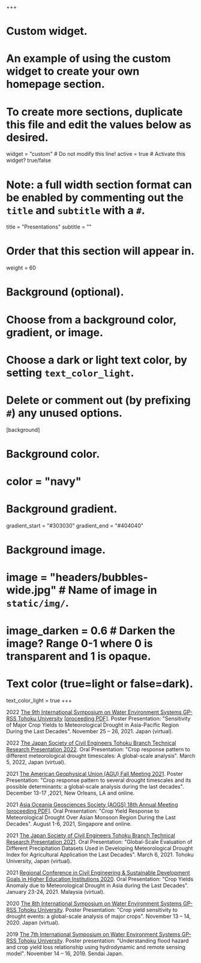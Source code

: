 +++
# Custom widget.
# An example of using the custom widget to create your own homepage section.
# To create more sections, duplicate this file and edit the values below as desired.
widget = "custom"  # Do not modify this line!
active = true  # Activate this widget? true/false

# Note: a full width section format can be enabled by commenting out the `title` and `subtitle` with a `#`.
title = "Presentations"
subtitle = ""

# Order that this section will appear in.
weight = 60

# Background (optional).
#   Choose from a background color, gradient, or image.
#   Choose a dark or light text color, by setting `text_color_light`.
#   Delete or comment out (by prefixing `#`) any unused options.
[background]
  # Background color.
  # color = "navy"
  
  # Background gradient.
   gradient_start = "#303030"
   gradient_end = "#404040"
  
  # Background image.
 # image = "headers/bubbles-wide.jpg"  # Name of image in `static/img/`.
 # image_darken = 0.6  # Darken the image? Range 0-1 where 0 is transparent and 1 is opaque.

  # Text color (true=light or false=dark).
  text_color_light = true
+++

2022 [The 9th International Symposium on Water Environment Systems GP-RSS Tohoku University](http://kaigan.civil.tohoku.ac.jp/HEST/GSsympo/GSsympo.html) [[proceeding PDF]](http://kaigan.civil.tohoku.ac.jp/HEST/GSsympo/2021-9th.pdf). Poster Presentation: "Sensitivity of Major Crop Yields to Meteorological Drought in Asia-Pacific Region During the Last Decades". November 25 – 26, 2021. Japan (virtual).

2022 [The Japan Society of Civil Engineers Tohoku Branch Technical Research Presentation 2022](https://www.jsce.or.jp/branch/tohoku/info/giken/r3/). Oral Presentation: "Crop response pattern to different meteorological drought timescales: A global-scale analysis". March 5, 2022, Japan (virtual).

2021 [The American Geophysical Union (AGU) Fall Meeting 2021](https://agu.confex.com/agu/fm21/meetingapp.cgi/Paper/920798). Poster Presentation: "Crop response pattern to several drought timescales and its possible determinants: a global-scale analysis during the last decades". December 13-17 ,2021, New Orleans, LA and online.

2021 [Asia Oceania Geosciences Society (AOGS) 18th Annual Meeting](https://www.worldscientific.com/doi/abs/10.1142/9789811260100_0052) [[proceeding PDF]](https://www.worldscientific.com/doi/pdf/10.1142/9789811260100_0052). Oral Presentation: "Crop Yield Response to Meteorological Drought Over Asian Monsoon Region During the Last Decades". August 1-6, 2021, Singapore and online.

2021 [The Japan Society of Civil Engineers Tohoku Branch Technical Research Presentation 2021](https://www.jsce.or.jp/branch/tohoku/info/giken/r2/). Oral Presentation: "Global-Scale Evaluation of Different Precipitation Datasets Used in Developing Meteorological Drought Index for Agricultural Application the Last Decades". March 6, 2021. Tohoku University, Japan (virtual).

2021 [Regional Conference in Civil Engineering & Sustainable Development Goals in Higher Education Institutions 2020](https://www.utm.my/sustainable/rccesdgs2020/). Oral Presentation: "Crop Yields Anomaly due to Meteorological Drought in Asia during the Last Decades". January 23-24, 2021. Malaysia (virtual).

2020 [The 8th International Symposium on Water Environment Systems GP-RSS Tohoku University](http://kaigan.civil.tohoku.ac.jp/HEST/GSsympo/GSsympo.html). Poster Presentation: "Crop yield sensitivity to drought events: a global-scale analysis of major crops". November 13 – 14, 2020. Japan (virtual).

2019 [The 7th International Symposium on Water Environment Systems GP-RSS Tohoku University](http://kaigan.civil.tohoku.ac.jp/HEST/GSsympo/GSsympo.html). Poster presentation: "Understanding flood hazard and crop yield loss relationship using hydrodynamic and remote sensing model". November 14 – 16, 2019. Sendai Japan.
